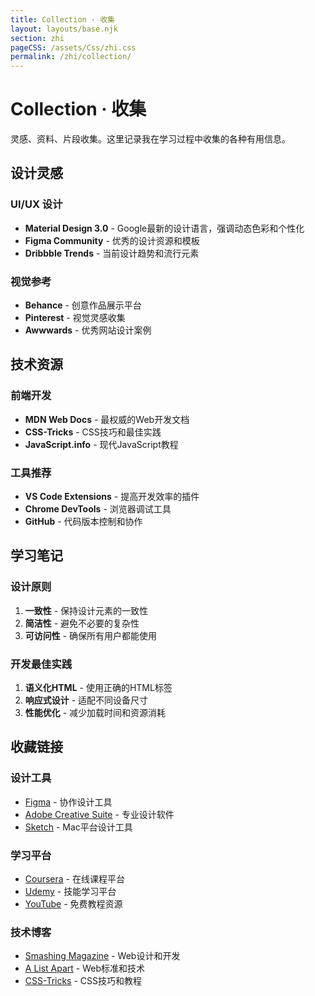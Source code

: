 ```yaml
---
title: Collection · 收集
layout: layouts/base.njk
section: zhi
pageCSS: /assets/Css/zhi.css
permalink: /zhi/collection/
---
```


# Collection · 收集

灵感、资料、片段收集。这里记录我在学习过程中收集的各种有用信息。

## 设计灵感

### UI/UX 设计
- **Material Design 3.0** - Google最新的设计语言，强调动态色彩和个性化
- **Figma Community** - 优秀的设计资源和模板
- **Dribbble Trends** - 当前设计趋势和流行元素

### 视觉参考
- **Behance** - 创意作品展示平台
- **Pinterest** - 视觉灵感收集
- **Awwwards** - 优秀网站设计案例

## 技术资源

### 前端开发
- **MDN Web Docs** - 最权威的Web开发文档
- **CSS-Tricks** - CSS技巧和最佳实践
- **JavaScript.info** - 现代JavaScript教程

### 工具推荐
- **VS Code Extensions** - 提高开发效率的插件
- **Chrome DevTools** - 浏览器调试工具
- **GitHub** - 代码版本控制和协作

## 学习笔记

### 设计原则
1. **一致性** - 保持设计元素的一致性
2. **简洁性** - 避免不必要的复杂性
3. **可访问性** - 确保所有用户都能使用

### 开发最佳实践
1. **语义化HTML** - 使用正确的HTML标签
2. **响应式设计** - 适配不同设备尺寸
3. **性能优化** - 减少加载时间和资源消耗

## 收藏链接

### 设计工具
- [Figma](https://figma.com) - 协作设计工具
- [Adobe Creative Suite](https://adobe.com) - 专业设计软件
- [Sketch](https://sketch.com) - Mac平台设计工具

### 学习平台
- [Coursera](https://coursera.org) - 在线课程平台
- [Udemy](https://udemy.com) - 技能学习平台
- [YouTube](https://youtube.com) - 免费教程资源

### 技术博客
- [Smashing Magazine](https://smashingmagazine.com) - Web设计和开发
- [A List Apart](https://alistapart.com) - Web标准和技术
- [CSS-Tricks](https://css-tricks.com) - CSS技巧和教程
